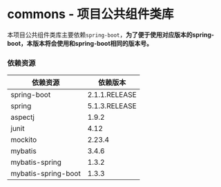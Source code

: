 # commons - 项目公共组件类库
本项目公共组件类库主要依赖`spring-boot`，**为了便于使用对应版本的spring-boot，本版本将会使用和spring-boot相同的版本号。**


### 依赖资源
| 依赖资源 | 依赖版本 |
| ------- | ------- |
| spring-boot | 2.1.1.RELEASE |
| spring | 5.1.3.RELEASE |
| aspectj | 1.9.2 |
| junit | 4.12 |
| mockito | 2.23.4 |
| mybatis | 3.4.6 |
| mybatis-spring | 1.3.2 |
| mybatis-spring-boot | 1.3.3 |
